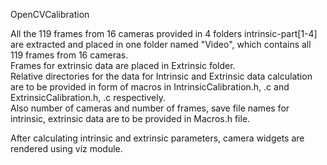 OpenCVCalibration

All the 119 frames from 16 cameras provided in 4 folders intrinsic-part[1-4] are extracted and placed in one folder named "Video", which contains all 119 frames from 16 cameras.<br/>
Frames for extrinsic data are placed in Extrinsic folder. <br/>
Relative directories for the data for Intrinsic and Extrinsic data calculation are to be provided in form of macros in IntrinsicCalibration.h, .c and ExtrinsicCalibration.h, .c respectively.<br/>
Also number of cameras and number of frames, save file names for intrinsic, extrinsic data are to be provided in Macros.h file.<br/>

After calculating intrinsic and extrinsic parameters, camera widgets are rendered using viz module. <br/>

